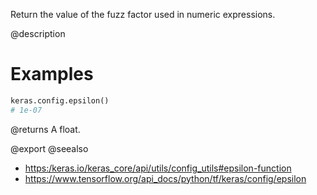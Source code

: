 Return the value of the fuzz factor used in numeric expressions.

@description

# Examples
```python
keras.config.epsilon()
# 1e-07
```

@returns
A float.

@export
@seealso
+ <https:/keras.io/keras_core/api/utils/config_utils#epsilon-function>
+ <https://www.tensorflow.org/api_docs/python/tf/keras/config/epsilon>
